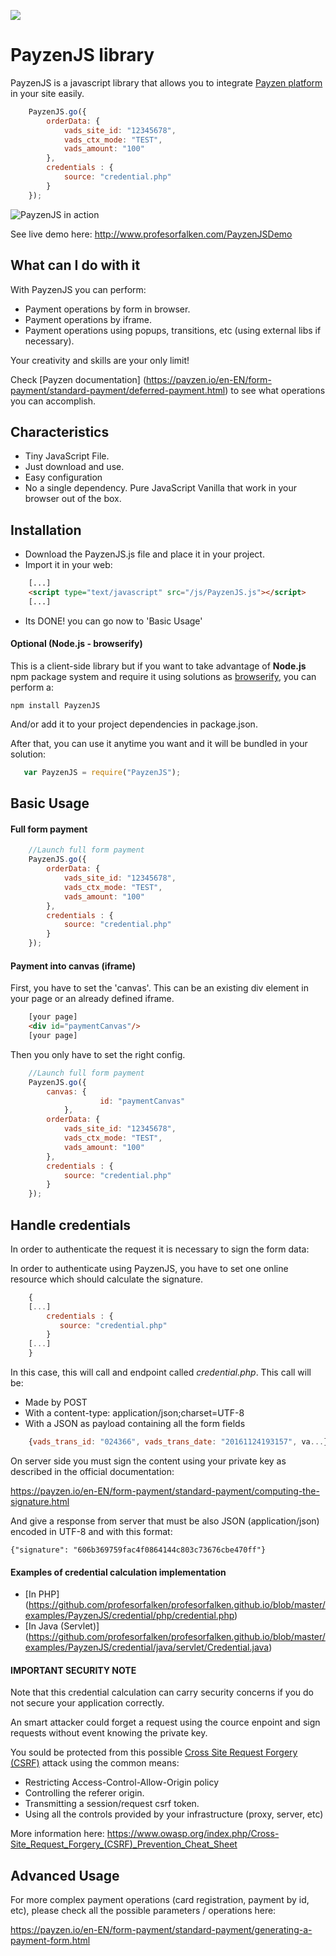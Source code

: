 ![](https://img.shields.io/github/license/profesorfalken/payzen-js.svg)

# PayzenJS library 

PayzenJS is a javascript library that allows you to integrate [Payzen platform](https://payzen.eu/) in your site easily.

```javascript
    PayzenJS.go({								
		orderData: {
			vads_site_id: "12345678",
			vads_ctx_mode: "TEST",
			vads_amount: "100"
		},
		credentials : {
			source: "credential.php"
		}
	});   
```

![PayzenJS in action](http://www.cippu.org/pic/d8W9g37eQ2aS7pUU)

See live demo here: http://www.profesorfalken.com/PayzenJSDemo

## What can I do with it ##

With PayzenJS you can perform:

* Payment operations by form in browser.
* Payment operations by iframe.
* Payment operations using popups, transitions, etc (using external libs if necessary). 

Your creativity and skills are your only limit!

Check [Payzen documentation] (https://payzen.io/en-EN/form-payment/standard-payment/deferred-payment.html) to see what operations you can accomplish.

## Characteristics ##

* Tiny JavaScript File.
* Just download and use.
* Easy configuration
* No a single dependency. Pure JavaScript Vanilla that work in your browser out of the box.

## Installation ##

* Download the PayzenJS.js file and place it in your project.
* Import it in your web: 

```HTML
    [...]
    <script type="text/javascript" src="/js/PayzenJS.js"></script>
    [...]
```

* Its DONE! you can go now to 'Basic Usage'

#### Optional (Node.js - browserify) ####

This is a client-side library but if you want to take advantage of **Node.js** npm package system and require it using solutions as [browserify](http://browserify.org), you can perform a:

    npm install PayzenJS
    
And/or add it to your project dependencies in package.json.

After that, you can use it anytime you want and it will be bundled in your solution:

```javascript
   var PayzenJS = require("PayzenJS");
```

## Basic Usage ##

#### Full form payment ####

```javascript
    //Launch full form payment
    PayzenJS.go({								
		orderData: {
			vads_site_id: "12345678",
			vads_ctx_mode: "TEST",
			vads_amount: "100"
		},
		credentials : {
			source: "credential.php"
		}
	});   
```

#### Payment into canvas (iframe) ####

First, you have to set the 'canvas'. 
This can be an existing div element in your page or an already defined iframe.

```HTML
    [your page]
    <div id="paymentCanvas"/>
	[your page]
```

Then you only have to set the right config.

```javascript
    //Launch full form payment
    PayzenJS.go({			
		canvas: {
				    id: "paymentCanvas"
			},				
		orderData: {
			vads_site_id: "12345678",
			vads_ctx_mode: "TEST",
			vads_amount: "100"
		},
		credentials : {
			source: "credential.php"
		}
	});   
```

## Handle credentials ##

In order to authenticate the request it is necessary to sign the form data: 

In order to authenticate using PayzenJS, you have to set one online resource which should calculate the signature.

```javascript
    {
	[...]
        credentials : {
           source: "credential.php"
	    }
	[...]
    }
```

In this case, this will call and endpoint called _credential.php_. This call will be:

* Made by POST
* With a content-type: application/json;charset=UTF-8
* With a JSON as payload containing all the form fields

```javascript
    {vads_trans_id: "024366", vads_trans_date: "20161124193157", va...}
```

On server side you must sign the content using your private key as described in the official documentation:

https://payzen.io/en-EN/form-payment/standard-payment/computing-the-signature.html

And give a response from server that must be also JSON (application/json) encoded in UTF-8 and with this format: 

    {"signature": "606b369759fac4f0864144c803c73676cbe470ff"}

#### Examples of credential calculation implementation ####

* [In PHP] (https://github.com/profesorfalken/profesorfalken.github.io/blob/master/examples/PayzenJS/credential/php/credential.php)
* [In Java (Servlet)] (https://github.com/profesorfalken/profesorfalken.github.io/blob/master/examples/PayzenJS/credential/java/servlet/Credential.java)


#### IMPORTANT SECURITY NOTE ####

Note that this credential calculation can carry security concerns if you do not secure your application correctly. 

An smart attacker could forget a request using the cource enpoint and sign requests without event knowing the private key.

You sould be protected from this possible [Cross Site Request Forgery (CSRF)](https://en.wikipedia.org/wiki/Cross-site_request_forgery) attack using the common means:

* Restricting Access-Control-Allow-Origin policy
* Controlling the referer origin.
* Transmitting a session/request csrf token.
* Using all the controls provided by your infrastructure (proxy, server, etc)

More information here: https://www.owasp.org/index.php/Cross-Site_Request_Forgery_(CSRF)_Prevention_Cheat_Sheet

## Advanced Usage ##

For more complex payment operations (card registration, payment by id, etc), please check all the possible parameters / operations here: 

https://payzen.io/en-EN/form-payment/standard-payment/generating-a-payment-form.html
